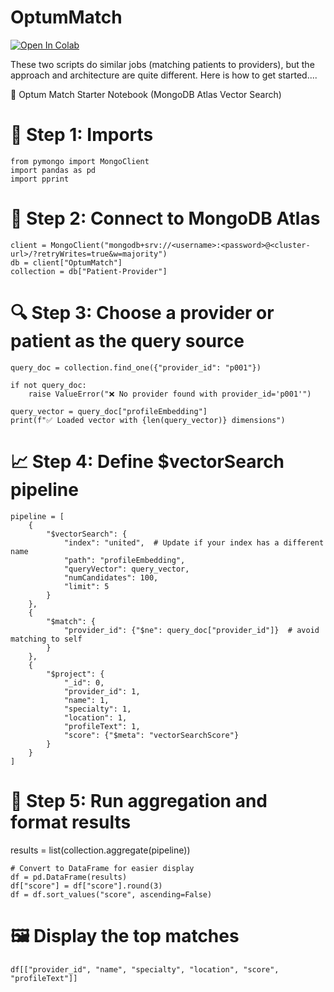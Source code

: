 # OptumMatch

[![Open In Colab](https://colab.research.google.com/assets/colab-badge.svg)](https://colab.research.google.com/github/jgschmitz/OptumMatch/raw/main/notebooks/starter.ipynb)


These two scripts do similar jobs (matching patients to providers), but the approach and architecture are quite different. 
Here is how to get started....

🧪 Optum Match Starter Notebook (MongoDB Atlas Vector Search)

# 🧠 Step 1: Imports
```
from pymongo import MongoClient
import pandas as pd
import pprint
```
# 🚀 Step 2: Connect to MongoDB Atlas
```
client = MongoClient("mongodb+srv://<username>:<password>@<cluster-url>/?retryWrites=true&w=majority")
db = client["OptumMatch"]
collection = db["Patient-Provider"]
```
# 🔍 Step 3: Choose a provider or patient as the query source
```
query_doc = collection.find_one({"provider_id": "p001"})

if not query_doc:
    raise ValueError("❌ No provider found with provider_id='p001'")

query_vector = query_doc["profileEmbedding"]
print(f"✅ Loaded vector with {len(query_vector)} dimensions")
```
# 📈 Step 4: Define $vectorSearch pipeline
```
pipeline = [
    {
        "$vectorSearch": {
            "index": "united",  # Update if your index has a different name
            "path": "profileEmbedding",
            "queryVector": query_vector,
            "numCandidates": 100,
            "limit": 5
        }
    },
    {
        "$match": {
            "provider_id": {"$ne": query_doc["provider_id"]}  # avoid matching to self
        }
    },
    {
        "$project": {
            "_id": 0,
            "provider_id": 1,
            "name": 1,
            "specialty": 1,
            "location": 1,
            "profileText": 1,
            "score": {"$meta": "vectorSearchScore"}
        }
    }
]
```
# 🧪 Step 5: Run aggregation and format results
results = list(collection.aggregate(pipeline))
```
# Convert to DataFrame for easier display
df = pd.DataFrame(results)
df["score"] = df["score"].round(3)
df = df.sort_values("score", ascending=False)
```
# 🖼️ Display the top matches
```
df[["provider_id", "name", "specialty", "location", "score", "profileText"]]
```
